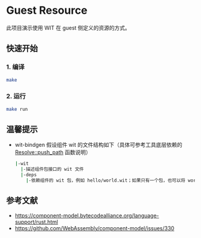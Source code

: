 # Guest Resource

此项目演示使用 WIT 在 guest 侧定义的资源的方式。

## 快速开始

### 1. 编译
```bash
make
```

### 2. 运行

```bash
make run
```

## 温馨提示
- wit-bindgen 假设组件 wit 的文件结构如下（具体可参考工具底层依赖的 [Resolve::push_path] 函数说明）
    ```bash
    |-wit 
      |-描述组件包接口的 wit 文件
      |-deps
        |-依赖组件的 wit 包，例如 hello/world.wit；如果只有一个包，也可以将 world.wit 放在 deps 根目录下
    ```

## 参考文献
- https://component-model.bytecodealliance.org/language-support/rust.html
- https://github.com/WebAssembly/component-model/issues/330

[Resolve::push_path]: https://docs.rs/wit-parser/latest/wit_parser/struct.Resolve.html#method.push_path
